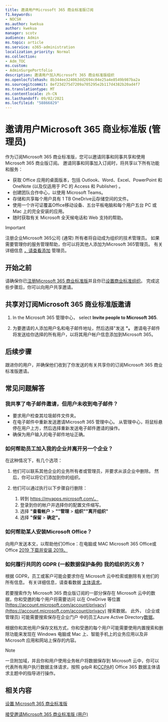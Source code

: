 ```yaml
---
title: 邀请用户Microsoft 365 商业标准版订阅
f1.keywords:
- NOCSH
ms.author: kwekua
author: kwekua
manager: scotv
audience: Admin
ms.topic: article
ms.service: o365-administration
localization_priority: Normal
ms.collection:
- Adm_TOC
ms.custom:
- AdminSurgePortfolio
description: 邀请用户加入Microsoft 365 商业标准版组织
ms.openlocfilehash: 8b344ee324063dd2694c04e25a4e8549b987ba2a
ms.sourcegitcommit: 8ef23d275d7209a705295e2b117d4382b20ad4f7
ms.translationtype: MT
ms.contentlocale: zh-CN
ms.lasthandoff: 09/02/2021
ms.locfileid: "58866829"
---
```

# <a name="invite-users-to-microsoft-365-business-standard-admin"></a>邀请用户Microsoft 365 商业标准版 (管理员) 

作为订阅Microsoft 365 商业标准版，您可以邀请同事和同事共享和使用 Microsoft 365 商业版订阅。 邀请同事和同事加入订阅时，将共享以下所有功能和服务：

- 获取 Office 应用的桌面版本，包括 Outlook、Word、Excel、PowerPoint 和 OneNote (以及仅适用于 PC 的 Access 和 Publisher) 。
- 创建团队合作中心，以使用 Microsoft Teams。
- 存储和共享每个用户具有 1 TB OneDrive云存储空间的文件。
- 使用一个许可证覆盖Office移动设备、五台平板电脑和每个用户五台 PC 或 Mac 上的完全安装的应用。
- 随时获取有关 Microsoft 全天候电话和 Web 支持的帮助。

> [!IMPORTANT]
> 注册企业Microsoft 365公司 (通常) 所有者将自动成为组织的技术管理员。 如果需要管理你的服务管理帮助，你可以将其他人添加为Microsoft 365管理员。 有关详细信息 [，请查看添加](../../business-video/add-admin.md) 管理员。

## <a name="before-you-begin"></a>开始之前

请确保你已[注册Microsoft 365 商业标准版](signup-business-standard.md)并且你已[设置商业标准组织](../setup/setup-business-standard.md)。 完成这些步骤后，你可以向用户共享邀请。

## <a name="share-an-invitation-to-a-microsoft-365-business-standard-subscription"></a>共享对订阅Microsoft 365 商业标准版邀请

1. In the Microsoft 365 管理中心， select **Invite people to Microsoft 365**.

2. 为要邀请的人添加用户名和电子邮件地址，然后选择"发送 **"。** 邀请电子邮件将发送给你选择的所有用户，以将其用户帐户信息添加到Microsoft 365。

## <a name="next-steps"></a>后续步骤

跟进你的用户，并确保他们收到了你发送的有关共享你的订阅Microsoft 365 商业标准版邀请。

## <a name="frequently-asked-questions"></a>常见问题解答

### <a name="i-shared-an-email-invite-but-the-user-didnt-receive-the-email"></a>我共享了电子邮件邀请，但用户未收到电子邮件？

- 要求用户检查其垃圾邮件文件夹。
- 在电子邮件中重新发送邀请Microsoft 365 管理中心。 从管理中心，将鼠标悬停在用户上方，然后选择重新发送电子邮件邀请的操作。
- 确保为用户输入的电子邮件地址正确。

### <a name="how-can-i-help-an-employee-join-my-business-and-leave-another-business"></a>如何帮助员工加入我的企业并离开另一个企业？

在这种情况下，有几个选项：  

1. 他们可以联系其他企业的业务所有者或管理员，并要求从该企业中删除。 然后，你可以将它们添加到你的组织。  

2. 他们可以通过执行以下步骤自行删除：

    1. 转到 https://myapps.microsoft.com/。
    2. 登录到你的帐户并选择你的配置文件缩写。
    3. 选择 **"查看帐户**  >  **""管理**  >  **组织""离开组织"**
    4. 选择 **"保留**  >  **确定"。**

### <a name="how-do-i-help-someone-install-microsoft-office"></a>如何帮助某人安装Microsoft Office？

向用户发送本文，以帮助他们Office：在电脑或 MAC Microsoft 365 Office或 Office [2019 下载并安装 2019。](https://support.microsoft.com/office/download-and-install-or-reinstall-microsoft-365-or-office-2019-on-a-pc-or-mac-4414eaaf-0478-48be-9c42-23adc4716658)

### <a name="how-do-i-meet-common-gdpr-general-data-protection-regulation-obligations-for-my-organization"></a>如何履行共同的 GDPR (一般数据保护条例) 我的组织的义务？

根据 GDPR，员工或客户可能会要求你在 Microsoft 云中检索或删除有关他们的所有信息。 有关详细信息，请查看数据 [主体请求](/compliance/regulatory/gdpr-data-subject-requests)。

若要搜索作为 Microsoft 365 商业版订阅的一部分保存在 Microsoft 云中的数据，你和受邀的每个用户将需要访问 以在 OneDrive 等位置 [https://account.microsoft.com/account/privacy](https://account.microsoft.com/account/privacy) 搜索数据。  此外， (企业或管理员) 可能需要搜索保存在企业门户 中的员工Azure Active Directory[数据](/compliance/regulatory/gdpr-dsr-office365)。

根据你和其他用户保存文档方式，你和受邀的每个用户可能需要使用内置搜索和删除功能来发现在 Windows 电脑或 Mac 上、智能手机上的业务应用以及非 Microsoft 应用和网站上保存的内容。

> [!NOTE]
> 一旦附加域，并且你和用户使用业务帐户将数据保存到 Microsoft 云中，你可以代表所有用户执行数据主体请求，按照 gdpR 和[CCPA](/compliance/regulatory/gdpr-dsr-office365)的 Office 365 数据主体请求主题中的指导进行操作。

## <a name="related-content"></a>相关内容

[设置 Microsoft 365 商业标准版](../setup/setup-business-standard.md)

[接受邀请Microsoft 365 商业标准版 (用户) ](user-invite-business-standard.md)
